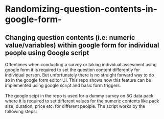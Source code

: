 # Randomizing-question-contents-in-google-form-
## Changing question contents (i.e: numeric value/variables) within google form for individual people using Google script
Oftentimes when conducting a survey or taking individual assesment using google form it is required to set the question content differently for individual person. But unfortunately there is no straight forward way to do so in the google form editor UI. This repo shows how this feature can be implemented using google script and basic form triggers. <br> <br>
The google scipt in the repo is used for a dummy survey on 5G data pack where it is required to set different values for the numeric contents like pack size, duration, price etc. for different peoiple. The script works by the following steps:<br>
